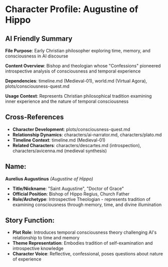 # Character Profile: Augustine of Hippo

## AI Friendly Summary
**File Purpose**: Early Christian philosopher exploring time, memory, and consciousness in AI discourse

**Content Overview**: Bishop and theologian whose "Confessions" pioneered introspective analysis of consciousness and temporal experience

**Dependencies**: timeline.md (Medieval-01), world.md (Virtual Agora), plots/consciousness-quest.md

**Usage Context**: Represents Christian philosophical tradition examining inner experience and the nature of temporal consciousness

## Cross-References
- **Character Development**: plots/consciousness-quest.md
- **Relationship Dynamics**: characters/ai-narrator.md, characters/plato.md
- **Timeline Context**: timeline.md (Medieval-01)
- **Related Characters**: characters/descartes.md (introspection), characters/avicenna.md (medieval synthesis)

## Name:
**Aurelius Augustinus** *(Augustine of Hippo)*
- **Title/Nickname**: "Saint Augustine", "Doctor of Grace"
- **Official Position**: Bishop of Hippo Regius, Church Father
- **Role/Archetype**: Introspective Theologian - represents tradition of examining consciousness through memory, time, and divine illumination

## Story Function:
- **Plot Role**: Introduces temporal consciousness theory challenging AI's relationship to time and memory
- **Theme Representation**: Embodies tradition of self-examination and introspective knowledge
- **Character Voice**: Reflective, confessional, poses questions about nature of experience
